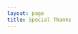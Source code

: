 ```yaml
---
layout: page
title: Special Thanks
---
```


<script setup>
import {
  VPTeamPage,
  VPTeamPageTitle,
  VPTeamMembers
} from 'vitepress/theme'
import IraqLaowangzzg from './assets/avatar/Iraq-laowangzzg.jpg'
import TwoMadExplorers from './assets/avatar/TwoMadExplorers.jpg'

const members = [
  {
    avatar: IraqLaowangzzg,
    name: 'Iraq-laowangzzg',
    title: 'China\'s good brother',
    links: [
      { icon: 'youtube', link: 'https://www.youtube.com/@Iraq-laowangzzg' },
    ]
  },
  {
    avatar: TwoMadExplorers,
    name: 'TwoMadExplorers',
    title: 'A Couple Objectively Introducing China',
    links: [
      { icon: 'youtube', link: 'https://www.youtube.com/@TwoMadExplorers' },
    ]
  },
]
</script>

<VPTeamPage>
  <VPTeamPageTitle>
    <template #title>
      Special Thanks
    </template>
    <template #lead>
      A special thanks to youtuber for
      sharing yours travel experiences.
    </template>
  </VPTeamPageTitle>
  <VPTeamMembers
    :members="members"
  />
</VPTeamPage>
